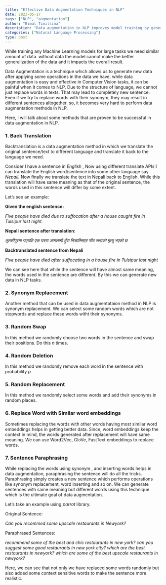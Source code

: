 ```yaml
---
title: "Effective Data Augmentation Techniques in NLP"
date: 2023-05-17
tags: ["NLP", "augmentation"]
author: "Bimal Timilsina"
description: "Data augmentation in NLP improves model training by generating new data through methods like back translation, synonym replacement, random swap, random deletion, and sentence paraphrasing. These techniques create diverse, contextually relevant data, enhancing model performance."
categories: ["Natural Language Processing"]
type: post
---
```


While training any Machine Learning models for large tasks we need similar amount of data. without data the model cannot make the better generalization of the data and it impacts the overall result.

Data Augmentation is a technique which allows us to generate new data after applying some operations in the data we have. while data augmentation is easy and effective in Computer Vision tasks, it can be painful when it comes to NLP. Due to the structure of language, we cannot just replace words in texts. That may lead to completely new sentence. Even if we try to replace words with their synonym, they may result in different sentences altogether. so, it becomes very hard to perform data augmentation methods in NLP.

Here, I will talk about some methods that are proven to be successful in data augmentation in NLP.

### 1. Back Translation

Backtranslation is a data augmentation method in which we translate the original sentence/text to different language and translate it back to the language we need. 

Consider I have a sentence in *English*  , Now using different translate APIs I can translate the English word/sentence into some other language say *Nepali.* Now finally we translate the text in Nepali back to English. While this translation will have same meaning as that of the original sentence, the words used in this sentence will differ by some extent.

Let’s see an example:

**Given the english sentence:**

*Five people have died due to suffocation after a house caught fire in Tulsipur last night.*

**Nepali sentence after translation:**

*तुलसीपुरमा गएराति एक घरमा आगलागी हुँदा निसास्सिएर पाँच जनाको मृत्यु भएको छ*

**Backtranslated sentence from Nepali**

*Five people have died after suffocating in a house fire in Tulsipur last night*

We can see here that while the sentence will have almost same meaning, the words used in the sentence are different. By this we can generate new data in NLP tasks.

### 2. Synonym Replacement

Another method that can be used in data augmentataion method in NLP is synonym replacement. We can select some random words which are not stopwords and replace these words witht their synonyms.

### 3. Random Swap

In this method we randomly choose two words in the sentence and swap their positions. Do this *n* times.

### 4. Random Deletion

In this method we randomly remove each word in the sentence with probability *p*

### 5. Random Replacement

In this method we randomly select some words and add their synonyms in random places.

### 6. Replace Word with Similar word embeddings

Sometimes replacing the words with other words having most similar word embeddings helps in getting better data. Since, word embeddings keep the context in mind, the words generated after replacement will have same meaning.  We can use Word2Vec, GloVe, FastText embeddings to replace words.

### 7. Sentence Paraphrasing

While replacing the words using synonym , and inserting words helps in data augmentation, paraphrasing the sentence will do all the tricks. Paraphrasing simply creates a new sentence which performs operations like synonym replacement, word inserting and so on. We can generate sentences with same meaning but different words using this technique which is the ultimate goal of data augmentation.

Let’s take an example using *parrot* library.

Original Sentence:

*Can you recommed some upscale restaurants in Newyork?*

Paraphrased Sentences:

*recommend some of the best and chic restaurants in new york?
can you suggest some good restaurants in new york city?
which are the best restaurants in newyork?
which are some of the best upscale restaurants in newyork?*

Here, we can see that not only we have replaced some words randomly but also added some context sensitive words to make the sentence more realistic.